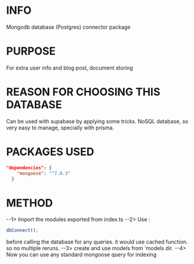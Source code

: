 # INFO

Mongodb database (Postgres) connector package

# PURPOSE

For extra user info and blog post, document storing

# REASON FOR CHOOSING THIS DATABASE

Can be used with supabase by applying some tricks. NoSQL database, so very easy to manage, specially with prisma.

# PACKAGES USED

```json
"dependencies": {
    "mongoose": "^7.0.3"
  }
```

# METHOD

--1> Import the modules exported from index.ts
--2> Use :

```typescript
dbConnect();
```

before calling the database for any queries. it would use cached function. so no multiple reruns.
--3> create and use models from 'models dir.
--4> Now you can use any standard mongoose query for indexing
